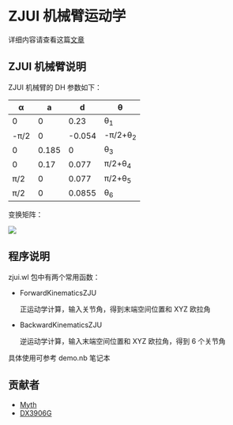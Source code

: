 # ZJUI 机械臂运动学

详细内容请查看这篇[文章](https://myth.cx/p/zjui-arm-kinematics)

## ZJUI 机械臂说明

ZJUI 机械臂的 DH 参数如下：

| α    | a     | d      | θ                  |
| ---- | ----- | ------ | ------------------ |
| 0    | 0     | 0.23   | θ<sub>1</sub>      |
| -π/2 | 0     | -0.054 | -π/2+θ<sub>2</sub> |
| 0    | 0.185 | 0      | θ<sub>3</sub>      |
| 0    | 0.17  | 0.077  | π/2+θ<sub>4</sub>  |
| π/2  | 0     | 0.077  | π/2+θ<sub>5</sub>  |
| π/2  | 0     | 0.0855 | θ<sub>6</sub>      |

变换矩阵：

![](https://latex.codecogs.com/svg.image?%5Cleft%5B%20%7B%5Cbegin%7Barray%7D%7B*%7B20%7D%7Bc%7D%7D%7B%20-%20%7Bc_6%7D(%7Bc_5%7D%7Bs_1%7D%20&plus;%20%7Bc_1%7D%7Bc_%7B234%7D%7D%7Bs_5%7D)%20&plus;%20%7Bc_1%7D%7Bs_%7B234%7D%7D%7Bs_6%7D%7D&%7B%7Bc_5%7D%7Bs_1%7D%7Bs_6%7D%20&plus;%20%7Bc_1%7D(%7Bc_6%7D%7Bs_%7B234%7D%7D%20&plus;%20%7Bc_%7B234%7D%7D%7Bs_5%7D%7Bs_6%7D)%7D&%7B%7Bc_1%7D%7Bc_%7B234%7D%7D%7Bc_5%7D%20-%20%7Bs_1%7D%7Bs_5%7D%7D&%7B%7Bc_1%7D(0.0855%7Bc_%7B234%7D%7D%7Bc_5%7D%20&plus;%200.185%7Bs_2%7D%20&plus;%200.17%7Bs_%7B23%7D%7D%20&plus;%200.077%7Bs_%7B234%7D%7D)%20&plus;%20%7Bs_1%7D(%20-%200.023%20-%200.0855%7Bs_5%7D)%7D%5C%5C%7B%7Bc_1%7D%7Bc_5%7D%7Bc_6%7D%20&plus;%20%7Bs_1%7D(%20-%20%7Bc_%7B234%7D%7D%7Bc_6%7D%7Bs_5%7D%20&plus;%20%7Bs_%7B234%7D%7D%7Bs_6%7D)%7D&%7B%7Bc_6%7D%7Bs_1%7D%7Bs_%7B234%7D%7D%20&plus;%20(%20-%20%7Bc_1%7D%7Bc_5%7D%20&plus;%20%7Bc_%7B234%7D%7D%7Bs_1%7D%7Bs_5%7D)%7Bs_6%7D%7D&%7B%7Bc_%7B234%7D%7D%7Bc_5%7D%7Bs_1%7D%20&plus;%20%7Bc_1%7D%7Bs_5%7D%7D&%7B%7Bs_1%7D(0.0855%7Bc_%7B234%7D%7D%7Bc_5%7D%20&plus;%200.185%7Bs_2%7D%20&plus;%200.17%7Bs_%7B23%7D%7D%20&plus;%200.077%7Bs_%7B234%7D%7D)%20&plus;%20%7Bc_1%7D(0.023%20&plus;%200.0855%7Bs_5%7D)%7D%5C%5C%7B%7Bc_6%7D%7Bs_%7B234%7D%7D%7Bs_5%7D%20&plus;%20%7Bc_%7B234%7D%7D%7Bs_6%7D%7D&%7B%7Bc_%7B234%7D%7D%7Bc_6%7D%20-%20%7Bs_%7B234%7D%7D%7Bs_5%7D%7Bs_6%7D%7D&%7B%20-%20%7Bc_5%7D%7Bs_%7B234%7D%7D%7D&%7B0.23%20&plus;%200.185%7Bc_2%7D%20&plus;%200.17%7Bc_%7B23%7D%7D%20&plus;%200.077%7Bc_%7B234%7D%7D%20-%200.0855%7Bc_5%7D%7Bs_%7B234%7D%7D%7D%5C%5C0&0&0&1%5Cend%7Barray%7D%7D%20%5Cright%5D%5C)

## 程序说明

zjui.wl 包中有两个常用函数：

+ ForwardKinematicsZJU
  
  正运动学计算，输入关节角，得到末端空间位置和 XYZ 欧拉角

+ BackwardKinematicsZJU

  逆运动学计算，输入末端空间位置和 XYZ 欧拉角，得到 6 个关节角

具体使用可参考 demo.nb 笔记本

## 贡献者

+ [Myth](https://github.com/Mythologyli)
+ [DX3906G](https://github.com/DX3906G)
